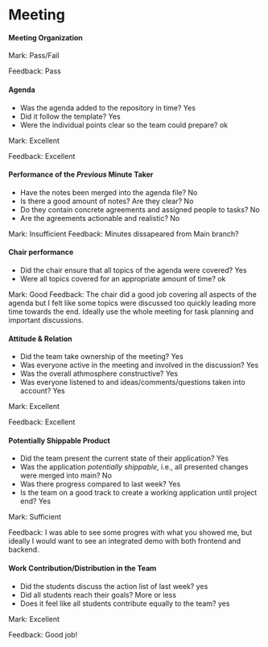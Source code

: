 # Meeting

#### Meeting Organization

Mark: Pass/Fail

Feedback: Pass


#### Agenda 

- Was the agenda added to the repository in time? Yes
- Did it follow the template? Yes
- Were the individual points clear so the team could prepare? ok

Mark: Excellent

Feedback: Excellent


#### Performance of the *Previous* Minute Taker

- Have the notes been merged into the agenda file? No
- Is there a good amount of notes? Are they clear? No
- Do they contain concrete agreements and assigned people to tasks? No
- Are the agreements actionable and realistic? No

Mark: Insufficient
Feedback: Minutes dissapeared from Main branch?


#### Chair performance

- Did the chair ensure that all topics of the agenda were covered? Yes
- Were all topics covered for an appropriate amount of time? ok

Mark:  Good
Feedback: The chair did a good job covering all aspects of the agenda but I felt like some topics were discussed too quickly leading more time towards the end. Ideally use the whole meeting for task planning and important discussions.


#### Attitude & Relation

- Did the team take ownership of the meeting? Yes
- Was everyone active in the meeting and involved in the discussion? Yes
- Was the overall athmosphere constructive? Yes
- Was everyone listened to and ideas/comments/questions taken into account? Yes

Mark: Excellent

Feedback: Excellent


#### Potentially Shippable Product



- Did the team present the current state of their application? Yes
- Was the application *potentially shippable*, i.e., all presented changes were merged into main? No
- Was there progress compared to last week? Yes
- Is the team on a good track to create a working application until project end? Yes

Mark: Sufficient

Feedback: I was able to see some progres with what you showed me, but ideally I would want to see an integrated demo with both frontend and backend.


#### Work Contribution/Distribution in the Team


- Did the students discuss the action list of last week? yes
- Did all students reach their goals? More or less
- Does it feel like all students contribute equally to the team? yes


Mark: Excellent

Feedback: Good job!


